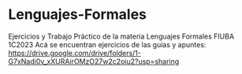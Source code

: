 # Lenguajes-Formales
Ejercicios y Trabajo Práctico de la materia Lenguajes Formales FIUBA 1C2023
Acá se encuentran ejercicios de las guias y apuntes: https://drive.google.com/drive/folders/1-G7xNadi0v_xXURAirOMzO27w2c2oiu2?usp=sharing
